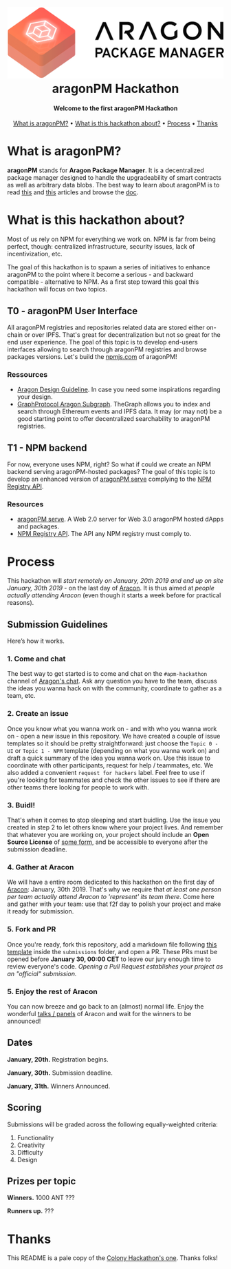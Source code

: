 <h1 align="center">
  <br/>
  <img src=".github/aragonpm.png" alt="APM">
  <br/>
  aragonPM Hackathon
  <br/>
</h1>

<h4 align="center">Welcome to the first aragonPM Hackathon</h4>

<p align="center">
  <a href="#what-is-aragonpm">What is aragonPM?</a> •
  <a href="#what-is-this-hackathon-about">What is this hackathon about?</a> •
  <a href="#process">Process</a> •
  <a href="#thanks">Thanks</a>
</p>



# What is aragonPM?

**aragonPM** stands for **Aragon Package Manager**. It is a decentralized package manager designed to handle the upgradeability of smart contracts as well as arbitrary data blobs. The best way to learn about aragonPM is to read [this](http://blog.aragon.one/using-apm-to-replace-npm-and-other-centralized-package-managers/) and [this](https://blog.aragon.org/deploying-and-distributing-aragon-core-11e70cbc9b50/) articles and browse the [doc](https://hack.aragon.org/docs/apm.html).

# What is this hackathon about?

Most of us rely on NPM for everything we work on. NPM is far from being perfect, though: centralized infrastructure, security issues, lack of incentivization, etc.

The goal of this hackathon is to spawn a series of initiatives to enhance aragonPM to the point where it become a serious - and backward compatible - alternative to NPM. As a first step toward this goal this hackathon will focus on two topics.

## T0 - aragonPM User Interface

All aragonPM registries and repositories related data are stored either on-chain or over IPFS. That's great for decentralization but not so great for the end user experience. The goal of this topic is to develop end-users interfaces allowing to search through aragonPM registries and browse packages versions. Let's build the [npmjs.com](https://npmjs.com) of aragonPM!

### Ressources

- [Aragon Design Guideline](https://wiki.aragon.org/design/). In case you need some inspirations regarding your design.
- [GraphProtocol Aragon Subgraph](https://github.com/graphprotocol/aragon-subgraph). TheGraph allows you to index and search through Ethereum events and IPFS data. It may (or may not) be a good starting point to offer decentralized searchability to aragonPM registries.

## T1 - NPM backend

For now, everyone uses NPM, right? So what if could we create an NPM backend serving aragonPM-hosted packages? The goal of this topic is to develop an enhanced version of [aragonPM serve](https://github.com/aragon/apm-serve) complying to the [NPM Registry API](https://github.com/npm/registry/blob/master/docs/REGISTRY-API.md).


### Resources

- [aragonPM serve](https://github.com/aragon/apm-serve). A Web 2.0 server for Web 3.0 aragonPM hosted dApps and packages.
- [NPM Registry API](https://github.com/npm/registry/blob/master/docs/REGISTRY-API.md). The API any NPM registry must comply to.


# Process

This hackathon will _start remotely on January, 20th 2019 and end up on site January, 30th 2019_ - on the last day of [Aracon](https://aracon.one). It is thus aimed at _people actually attending Aracon_ (even though it starts a week before for practical reasons).

## Submission Guidelines

Here’s how it works.

### 1. Come and chat

The best way to get started is to come and chat on the `#apm-hackathon` channel of [Aragon's chat](https://aragon.chat/channel/apm-hackathon). Ask any question you have to the team, discuss the ideas you wanna hack on with the community, coordinate to gather as a team, etc.

### 2. Create an issue

Once you know what you wanna work on - and with who you wanna work on - open a new issue in this repository. We have created a couple of issue templates so it should be pretty straightforward: just choose the `Topic 0 - UI` or `Topic 1 - NPM` template (depending on what you wanna work on) and draft a quick summary of the idea you wanna work on. Use this issue to coordinate with other participants, request for help / teammates, etc. We also added a convenient `request for hackers` label. Feel free to use if you're looking for teammates and check the other issues to see if there are other teams there looking for people to work with.

### 3. Buidl!

That's when it comes to stop sleeping and start buidling. Use the issue you created in step 2 to let others know where your project lives. And remember that whatever you are working on, your project should include an **Open Source License** of [some form](https://opensource.org/licenses), and be accessible to everyone after the submission deadline.

### 4. Gather at Aracon

We will have a entire room dedicated to this hackathon on the first day of [Aracon](https://aracon.one): January, 30th 2019. That's why we require that _at least one person per team actually attend Aracon to 'represent' its team there_. Come here and gather with your team: use that f2f day to polish your project and make it ready for submission.

### 5. Fork and PR

Once you're ready, fork this repository, add a markdown file following [this template](https://github.com/AragonDAC/APMHackathon/blob/master/submissions/exampleProject.md) inside the `submissions` folder, and open a PR. These PRs must be opened before **January 30, 00:00 CET** to leave our jury enough time to review everyone's code. *Opening a Pull Request establishes your project as an "official" submission.*

### 5. Enjoy the rest of Aracon

You can now breeze and go back to an (almost) normal life. Enjoy the wonderful [talks / panels](https://aracon.one/agenda) of Aracon and wait for the winners to be announced!

## Dates

**January, 20th.** Registration begins.

**January, 30th.** Submission deadline.

**January, 31th.** Winners Announced.


## Scoring

Submissions will be graded across the following equally-weighted criteria:

1. Functionality
2. Creativity
3. Difficulty
4. Design

## Prizes per topic

**Winners.** 1000 ANT ???

**Runners up.** ???

# Thanks

This README is a pale copy of the [Colony Hackathon's one](https://github.com/JoinColony/colonyHackathon). Thanks folks!

